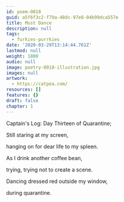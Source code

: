```yaml
---
id: poem-0018
guid: a5f6f3c2-f79a-48dc-97e8-04b99dca557e
title: Must Dance
description: null
tags:
  - furkies-purrkies
date: '2020-03-29T13:14:44.761Z'
lastmod: null
weight: 1800
audio: null
image: poetry-0018-illustration.jpg
images: null
artwork:
  - https://catpea.com/
resources: []
features: {}
draft: false
chapter: 1
---
```


Captain's Log: Day Thirteen of Quarantine;

Still staring at my screen,

hanging on for dear life to my spleen.

As I drink another coffee bean,

trying, trying not to create a scene.

Dancing dressed red outside my window,

during quarantine.
